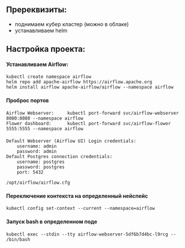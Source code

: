 ## Пререквизиты:
* поднимаем кубер кластер (можно в облаке)
* устанавливаем helm

## Настройка проекта:
#### Устанавливаем Airflow:
```
kubectl create namespace airflow
helm repo add apache-airflow https://airflow.apache.org
helm install airflow apache-airflow/airflow --namespace airflow
```


#### Проброс портов
```
Airflow Webserver:     kubectl port-forward svc/airflow-webserver 8080:8080 --namespace airflow
Flower dashboard:      kubectl port-forward svc/airflow-flower 5555:5555 --namespace airflow
```

####
```
Default Webserver (Airflow UI) Login credentials:
    username: admin
    password: admin
Default Postgres connection credentials:
    username: postgres
    password: postgres
    port: 5432
    
/opt/airflow/airflow.cfg
```

#### Переключение контекста на определенный нейспейс
```
kubectl config set-context --current --namespace=airflow
```

#### Запуск bash в определенном поде
```
kubectl exec --stdin --tty airflow-webserver-5df6b7d4bc-l9rcg -- /bin/bash
```